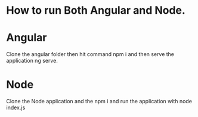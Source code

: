 # How to run Both Angular and Node.

 # Angular 

Clone the angular folder then hit command npm i and then serve the application ng serve.

# Node

Clone the Node application and the npm i and run the application with node index.js